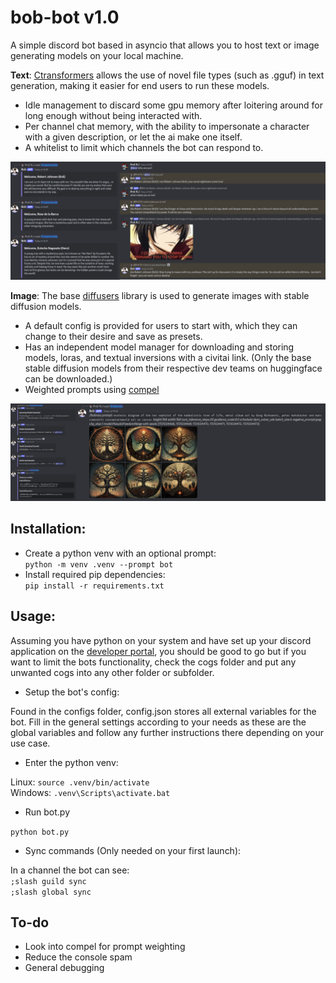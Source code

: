 # **bob-bot v1.0**
A simple discord bot based in asyncio that allows you to host text or image generating models on your local machine.

**Text**:
[Ctransformers](https://github.com/marella/ctransformers) allows the use of novel file types (such as .gguf) in text generation, making it easier for end users to run these models. 
- Idle management to discard some gpu memory after loitering around for long enough without being interacted with.
- Per channel chat memory, with the ability to impersonate a character with a given description, or let the ai make one itself.   
- A whitelist to limit which channels the bot can respond to.

![showcase of the chatbot's impersonations](git/ctransformer_showcase.png)

**Image**:
The base [diffusers](https://huggingface.co/docs/diffusers/main/en/using-diffusers/conditional_image_generation) library is used to generate images with stable diffusion models.
- A default config is provided for users to start with, which they can change to their desire and save as presets.
- Has an independent model manager for downloading and storing models, loras, and textual inversions with a civitai link. (Only the base stable diffusion models from their respective dev teams on huggingface can be downloaded.)
- Weighted prompts using [compel](https://github.com/damian0815/compel)

![showcase of image generation](git/diffuser_showcase.png)

## Installation:
- Create a python venv with an optional prompt: \
    `python -m venv .venv --prompt bot`
- Install required pip dependencies: \
    `pip install -r requirements.txt`

## Usage:
Assuming you have python on your system and have set up your discord application on the [developer portal](https://discord.com/developers/applications), you should be good to go but if you want to limit the bots functionality, check the cogs folder and put any unwanted cogs into any other folder or subfolder.

- Setup the bot's config:

Found in the configs folder, config.json stores all external variables for the bot. Fill in the general settings according to your needs as these are the global variables and follow any further instructions there depending on your use case. 

- Enter the python venv:
    
Linux: `source .venv/bin/activate` \
Windows: `.venv\Scripts\activate.bat`

- Run bot.py

`python bot.py`

- Sync commands (Only needed on your first launch):

In a channel the bot can see: \
`;slash guild sync` \
`;slash global sync`

## To-do
- Look into compel for prompt weighting
- Reduce the console spam
- General debugging
